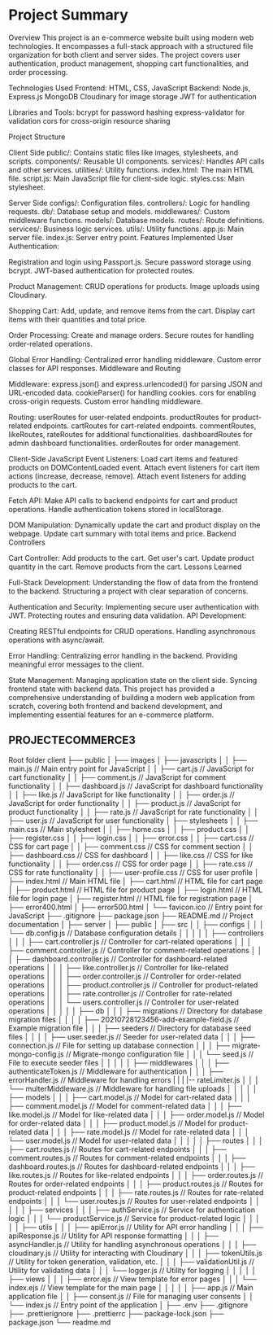 # Project Summary

Overview
This project is an e-commerce website built using modern web technologies. It encompasses a full-stack approach with a structured file organization for both client and server sides. The project covers user authentication, product management, shopping cart functionalities, and order processing.

Technologies Used
Frontend:
HTML, CSS, JavaScript
Backend:
Node.js, Express.js
MongoDB
Cloudinary for image storage
JWT for authentication

Libraries and Tools:
bcrypt for password hashing
express-validator for validation
cors for cross-origin resource sharing

Project Structure

Client Side
public/: Contains static files like images, stylesheets, and scripts.
components/: Reusable UI components.
services/: Handles API calls and other services.
utilities/: Utility functions.
index.html: The main HTML file.
script.js: Main JavaScript file for client-side logic.
styles.css: Main stylesheet.

Server Side
configs/: Configuration files.
controllers/: Logic for handling requests.
db/: Database setup and models.
middlewares/: Custom middleware functions.
models/: Database models.
routes/: Route definitions.
services/: Business logic services.
utils/: Utility functions.
app.js: Main server file.
index.js: Server entry point.
Features Implemented
User Authentication:

Registration and login using Passport.js.
Secure password storage using bcrypt.
JWT-based authentication for protected routes.

Product Management:
CRUD operations for products.
Image uploads using Cloudinary.

Shopping Cart:
Add, update, and remove items from the cart.
Display cart items with their quantities and total price.

Order Processing:
Create and manage orders.
Secure routes for handling order-related operations.

Global Error Handling:
Centralized error handling middleware.
Custom error classes for API responses.
Middleware and Routing

Middleware:
express.json() and express.urlencoded() for parsing JSON and URL-encoded data.
cookieParser() for handling cookies.
cors for enabling cross-origin requests.
Custom error handling middleware.

Routing:
userRoutes for user-related endpoints.
productRoutes for product-related endpoints.
cartRoutes for cart-related endpoints.
commentRoutes, likeRoutes, rateRoutes for additional functionalities.
dashboardRoutes for admin dashboard functionalities.
orderRoutes for order management.

Client-Side JavaScript
Event Listeners:
Load cart items and featured products on DOMContentLoaded event.
Attach event listeners for cart item actions (increase, decrease, remove).
Attach event listeners for adding products to the cart.

Fetch API:
Make API calls to backend endpoints for cart and product operations.
Handle authentication tokens stored in localStorage.

DOM Manipulation:
Dynamically update the cart and product display on the webpage.
Update cart summary with total items and price.
Backend Controllers

Cart Controller:
Add products to the cart.
Get user's cart.
Update product quantity in the cart.
Remove products from the cart.
Lessons Learned

Full-Stack Development:
Understanding the flow of data from the frontend to the backend.
Structuring a project with clear separation of concerns.

Authentication and Security:
Implementing secure user authentication with JWT.
Protecting routes and ensuring data validation.
API Development:

Creating RESTful endpoints for CRUD operations.
Handling asynchronous operations with async/await.

Error Handling:
Centralizing error handling in the backend.
Providing meaningful error messages to the client.

State Management:
Managing application state on the client side.
Syncing frontend state with backend data.
This project has provided a comprehensive understanding of building a modern web application from scratch, covering both frontend and backend development, and implementing essential features for an e-commerce platform.

## PROJECTECOMMERCE3

Root folder
client
├── public
│   ├── images
│   ├── javascripts
│   │   ├── main.js                      // Main entry point for JavaScript
│   │   ├── cart.js                      // JavaScript for cart functionality
│   │   ├── comment.js                   // JavaScript for comment functionality
│   │   ├── dashboard.js                 // JavaScript for dashboard functionality
│   │   ├── like.js                      // JavaScript for like functionality
│   │   ├── order.js                     // JavaScript for order functionality
│   │   ├── product.js                   // JavaScript for product functionality
│   │   ├── rate.js                      // JavaScript for rate functionality
│   │   ├── user.js                      // JavaScript for user functionality
│   ├── stylesheets
│   │   ├── main.css                     // Main stylesheet
│   │   ├── home.css
│   │   ├── product.css
│   │   ├── register.css
│   │   ├── login.css
│   │   ├── error.css
│   │   ├── cart.css                     // CSS for cart page
│   │   ├── comment.css                  // CSS for comment section
│   │   ├── dashboard.css                // CSS for dashboard
│   │   ├── like.css                     // CSS for like functionality
│   │   ├── order.css                    // CSS for order page
│   │   ├── rate.css                     // CSS for rate functionality
│   │   ├── user-profile.css             // CSS for user profile
│   ├── index.html                       // Main HTML file
│   ├── cart.html                        // HTML file for cart page
│   ├── product.html                     // HTML file for product page
│   ├── login.html                       // HTML file for login page
│   ├── register.html                    // HTML file for registration page
│   ├── error400.html
│   ├── error500.html
│   └── favicon.ico                   // Entry point for JavaScript
├── .gitignore
├── package.json
├── README.md                            // Project documentation
│
├── server
│   ├── public
│   ├── src
│   │   ├── configs
│   │   │   └── db.config.js               // Database configuration details
│   │   │
│   │   ├── controllers
│   │   │   ├── cart.controller.js         // Controller for cart-related operations
│   │   │   ├── comment.controller.js      // Controller for comment-related operations
│   │   │   ├── dashboard.controller.js    // Controller for dashboard-related operations
│   │   │   ├── like.controller.js         // Controller for like-related operations
│   │   │   ├── order.controller.js        // Controller for order-related operations
│   │   │   ├── product.controller.js      // Controller for product-related operations
│   │   │   ├── rate.controller.js         // Controller for rate-related operations
│   │   │   └── users.controller.js        // Controller for user-related operations
│   │   │
│   │   ├── db
│   │   │   ├── migrations                 // Directory for database migration files
│   │   │   │   ├── 20210728123456-add-example-field.js // Example migration file
│   │   │   ├── seeders                    // Directory for database seed files
│   │   │   │   ├── user.seeder.js         // Seeder for user-related data
│   │   │   ├── connection.js              // File for setting up database connection
│   │   │   ├── migrate-mongo-config.js    // Migrate-mongo configuration file
│   │   │   └── seed.js                    // File to execute seeder files
│   │   │
│   │   ├── middlewares
│   │   │   ├── authenticateToken.js          // Middleware for authentication
│   │   │   ├── errorHandler.js            // Middleware for handling errors
|   |   |   |-- rateLimiter.js
│   │   │   └── multerMiddleware.js        // Middleware for handling file uploads
│   │   │
│   │   ├── models
│   │   │   ├── cart.model.js              // Model for cart-related data
│   │   │   ├── comment.model.js           // Model for comment-related data
│   │   │   ├── like.model.js              // Model for like-related data
│   │   │   ├── order.model.js             // Model for order-related data
│   │   │   ├── product.model.js           // Model for product-related data
│   │   │   ├── rate.model.js              // Model for rate-related data
│   │   │   └── user.model.js              // Model for user-related data
│   │   │
│   │   ├── routes
│   │   │   ├── cart.routes.js             // Routes for cart-related endpoints
│   │   │   ├── comment.routes.js          // Routes for comment-related endpoints
│   │   │   ├── dashboard.routes.js        // Routes for dashboard-related endpoints
│   │   │   ├── like.routes.js             // Routes for like-related endpoints
│   │   │   ├── order.routes.js            // Routes for order-related endpoints
│   │   │   ├── product.routes.js          // Routes for product-related endpoints
│   │   │   ├── rate.routes.js             // Routes for rate-related endpoints
│   │   │   └── user.routes.js             // Routes for user-related endpoints
│   │   │
│   │   ├── services
│   │   │   ├── authService.js             // Service for authentication logic
│   │   │   └── productService.js          // Service for product-related logic
│   │   │
│   │   ├── utils
│   │   │   ├── apiError.js                // Utility for API error handling
│   │   │   ├── apiResponse.js             // Utility for API response formatting
│   │   │   ├── asyncHandler.js            // Utility for handling asynchronous operations
│   │   │   ├── cloudinary.js              // Utility for interacting with Cloudinary
│   │   │   ├── tokenUtils.js              // Utility for token generation, validation, etc.
│   │   │   ├── validationUtil.js          // Utility for validating data
│   │   │   └── logger.js                  // Utility for logging
│   │   │
│   │   ├── views
│   │   │   ├── error.ejs                  // View template for error pages
│   │   │   └── index.ejs                  // View template for the main page
│   │   │
│   │   ├── app.js                         // Main application file
│   │   ├── consent.js                     // File for managing user consents
│   │   └── index.js                       // Entry point of the application
│
├── .env
├── .gitignore
├── .prettierignore
├── .prettierrc
├── package-lock.json
├── package.json
└── readme.md
